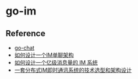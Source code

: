 # go-im

## Reference
- [go-chat](https://github.com/LockGit/gochat)
- [如何设计一个IM单聊架构](https://juejin.cn/post/7110536715764236296)
- [如何设计一个亿级消息量的 IM 系统](https://learn.lianglianglee.com/%E6%96%87%E7%AB%A0/%E5%A6%82%E4%BD%95%E8%AE%BE%E8%AE%A1%E4%B8%80%E4%B8%AA%E4%BA%BF%E7%BA%A7%E6%B6%88%E6%81%AF%E9%87%8F%E7%9A%84%20IM%20%E7%B3%BB%E7%BB%9F.md)
- [一套分布式IM即时通讯系统的技术选型和架构设计](https://cloud.tencent.com/developer/article/2373215)